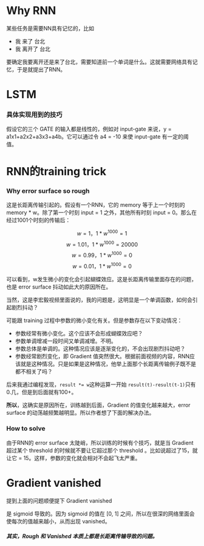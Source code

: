 # Why RNN

某些任务是需要NN具有记忆的，比如

* 我 来了 台北
* 我 离开了 台北

要确定我要离开还是来了台北，需要知道前一个单词是什么。这就需要网络具有记忆，于是就提出了RNN。

# LSTM

### 具体实现用到的技巧

假设它的三个 GATE 的输入都是线性的，例如对 input-gate 来说，y = a1x1+a2x2+a3x3+a4b。它可以通过令 a4 = -10 来使 input-gate 有一定的阈值。

# RNN的training trick

### Why error surface so rough

这是长距离传输引起的。假设有一个RNN，它的 memory 等于上一个时刻的 memory * w。除了第一个时刻 input = 1 之外，其他所有时刻 input = 0。那么在经过1001个时刻的传输后：

$$ w = 1，1*w^{1000} = 1 $$
$$ w = 1.01，1*w^{1000} = 20000 $$
$$ w = 0.99，1*w^{1000} = 0 $$
$$ w = 0.01，1*w^{1000} = 0 $$

可以看到，w发生微小的变化会引起蝴蝶效应。这是长距离传输里面存在的问题，也是 error surface 抖动如此大的原因所在。

当然，这是李宏毅视频里面说的，我的问题是，这明显是一个单调函数，如何会引起剧烈抖动？

可能跟 training 过程中参数的微小变化有关。但是参数存在以下变动情况：

* 参数经常有微小变化。这个应该不会形成蝴蝶效应吧？
* 参数单调增减一段时间又单调减增。不明。
* 参数总体是单调的。这种情况应该是逐渐变化的，不会出现剧烈抖动吧？
* 参数经常剧烈变化，即 Gradient 值突然很大。根据前面视频的内容，RNN应该就是这种情况。只是如果是这种情况，他举上面那个长距离传输例子既不是都不相关了吗？

后来我通过编程发现，```result *= w```这种运算一开始 ```result(t)-result(t-1)```只有0.几，但是到后面就有100+。

**所以**，这确实是原因所在，训练越到后面，Gradient 的值变化越来越大，error surface 的动荡越频繁越明显。所以作者想了下面的解决办法。

### How to solve

由于RNN的 error surface 太陡峭，所以训练的时候有个技巧，就是当 Gradient 超过某个 threshold 的时候就不要让它超过那个 threshold 。比如说超过了15，就让它 = 15。这样，参数的变化就会相对不会起飞太严重。

# Gradient vanished

提到上面的问题顺便提下 Gradient vanished

是 sigmoid 导致的。因为 sigmoid 的值在 [0, 1] 之间，所以在很深的网络里面会使每次的值越来越小，从而出现 vanished。

##### 其实，Rough 和 Vanished 本质上都是长距离传输导致的问题。

